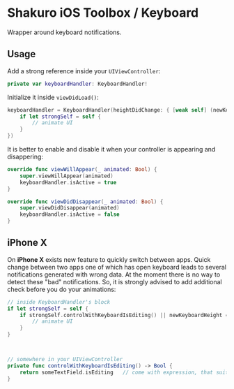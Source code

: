 # Shakuro iOS Toolbox / Keyboard

Wrapper around keyboard notifications.

## Usage

Add a strong reference inside your `UIViewController`:

```swift
private var keyboardHandler: KeyboardHandler!
```

Initialize it inside `viewDidLoad()`:

```swift
keyboardHandler = KeyboardHandler(heightDidChange: { [weak self] (newKeyboardHeight: CGFloat, animationDuration: TimeInterval) in
    if let strongSelf = self {
        // animate UI
    }
})
```

It is better to enable and disable it when your controller is appearing and disappering:

```swift
override func viewWillAppear(_ animated: Bool) {
    super.viewWillAppear(animated)
    keyboardHandler.isActive = true
}

override func viewDidDisappear(_ animated: Bool) {
    super.viewDidDisappear(animated)
    keyboardHandler.isActive = false
}
```

## iPhone X

On **iPhone X** exists new feature to quickly switch between apps. Quick change between two apps one of which has open keyboard leads to several notifications generated with wrong data. At the moment there is no way to detect these "bad" notifications. So, it is strongly advised to add additional check before you do your animations:

```swift
// inside KeyboardHandler's block
if let strongSelf = self {
    if strongSelf.controlWithKeyboardIsEditing() || newKeyboardHeight == 0 {
        // animate UI
    }
}



// somewhere in your UIViewController
private func controlWithKeyboardIsEditing() -> Bool {
    return someTextField.isEditing   // come with expression, that suits your needs
}
```
